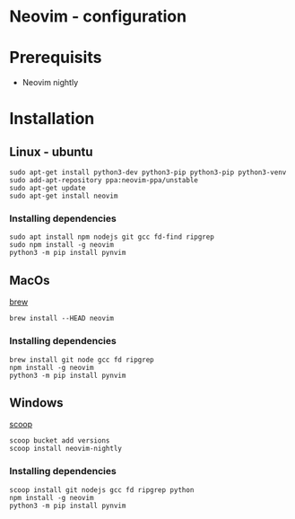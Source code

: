 # Neovim - configuration

# Prerequisits

- Neovim nightly

# Installation

## Linux - ubuntu

```
sudo apt-get install python3-dev python3-pip python3-pip python3-venv
sudo add-apt-repository ppa:neovim-ppa/unstable
sudo apt-get update
sudo apt-get install neovim
```
### Installing dependencies

```
sudo apt install npm nodejs git gcc fd-find ripgrep
sudo npm install -g neovim
python3 -m pip install pynvim
```

## MacOs

[brew](https://brew.sh/index_pt-br)
```
brew install --HEAD neovim
```

### Installing dependencies

```
brew install git node gcc fd ripgrep
npm install -g neovim
python3 -m pip install pynvim
```

## Windows

[scoop](https://scoop.sh/)
```
scoop bucket add versions
scoop install neovim-nightly
```

### Installing dependencies

```
scoop install git nodejs gcc fd ripgrep python
npm install -g neovim
python3 -m pip install pynvim
```
